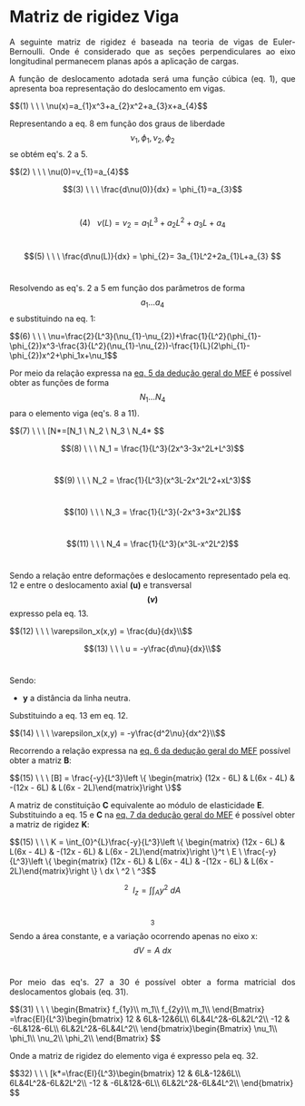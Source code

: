 <script src="https://polyfill.io/v3/polyfill.min.js?features=es6"></script>
<script id="MathJax-script" async src="https://cdn.jsdelivr.net/npm/mathjax@3/es5/tex-mml-chtml.js"></script>

# Matriz de rigidez Viga
 
<p style="text-align: justify;">A seguinte matriz de rigidez é baseada na teoria de vigas de Euler-Bernoulli. Onde é considerado que as seções perpendiculares ao eixo longitudinal permanecem planas após a aplicação de cargas.</p>

<p style="text-align: justify;">A função de deslocamento adotada será uma função cúbica (eq. 1), que apresenta boa representação do deslocamento em vigas.</p>
$$(1) \ \ \   \nu(x)=a_{1}x^3+a_{2}x^2+a_{3}x+a_{4}$$

Representando a eq. 8 em função dos graus de liberdade $$\nu_1, \phi_1, \nu_2, \phi_2$$ se obtém eq's. 2 a 5.
<p style="text-align: justify;"> </p>
$$(2) \ \ \      \nu(0)=v_{1}=a_{4}$$<br/>

$$(3) \ \ \      \frac{d\nu(0)}{dx} = \phi_{1}=a_{3}$$<br/>

$$(4) \ \ \      \nu(L)=v_{2}=a_{1}L^3+a_{2}L^2+a_{3}L+a_{4}$$<br/>

$$(5) \ \ \      \frac{d\nu(L)}{dx} = \phi_{2}= 3a_{1}L^2+2a_{1}L+a_{3} $$<br/>

Resolvendo as eq's. 2 a 5 em função dos parâmetros de forma $$a_1 ... a_4$$ e substituindo na eq. 1:
<p style="text-align: justify;"> </p>
$$(6) \ \ \        \nu=\frac{2}{L^3}(\nu_{1}-\nu_{2})+\frac{1}{L^2}(\phi_{1}-\phi_{2})x^3-\frac{3}{L^2}(\nu_{1}-\nu_{2})-\frac{1}{L}(2\phi_{1}-\phi_{2})x^2+\phi_1x+\nu_1$$

Por meio da relação expressa na [eq. 5 da dedução geral do MEF](https://wmpjrufg.github.io/ANALISEMATRICIAL/LIBRARY_MATRIX_ELEMENTS.html) é possível obter as funções de forma $$N_1 ... N_4$$ para o elemento viga (eq's. 8 a 11).
<p style="text-align: justify;"> </p>
$$(7) \ \ \  [N*=[N_1 \ N_2 \ N_3 \ N_4* $$<br/>

$$(8) \ \ \  N_1 = \frac{1}{L^3}(2x^3-3x^2L+L^3)$$<br/>

$$(9) \ \ \  N_2 = \frac{1}{L^3}(x^3L-2x^2L^2+xL^3)$$<br/>

$$(10) \ \ \  N_3 = \frac{1}{L^3}(-2x^3+3x^2L)$$<br/>

$$(11) \ \ \  N_4 = \frac{1}{L^3}(x^3L-x^2L^2)$$<br/>

Sendo a relação entre deformações e deslocamento representado pela eq. 12 e entre o deslocamento axial **(u)** e transversal **$$(\nu)$$** expresso pela eq. 13.
<p style="text-align: justify;"> </p>
$$(12) \ \ \  \varepsilon_x(x,y) = \frac{du}{dx}\\$$<br/>

$$(13) \ \ \  u = -y\frac{d\nu}{dx}\\$$<br/>

Sendo:
+ **y** a distância da linha neutra.

<p style="text-align: justify;">Substituindo a eq. 13 em eq. 12.</p>
$$(14) \ \ \  \varepsilon_x(x,y) = -y\frac{d^2\nu}{dx^2}\\$$

Recorrendo a relação expressa na [eq. 6 da dedução geral do MEF](https://wmpjrufg.github.io/ANALISEMATRICIAL/LIBRARY_MATRIX_ELEMENTS.html)  possível obter a matriz **B**:
<p style="text-align: justify;"> </p>
$$(15) \ \ \  [B] = \frac{-y}{L^3}\left \{ \begin{matrix} (12x - 6L) &  L(6x - 4L) & -(12x - 6L) & L(6x - 2L)\end{matrix}\right \}$$

A matriz de constituição **C** equivalente ao módulo de elasticidade **E**.
Substituindo a eq. 15  e **C** na [eq. 7 da dedução geral do MEF](https://wmpjrufg.github.io/ANALISEMATRICIAL/LIBRARY_MATRIX_ELEMENTS.html) é possível obter a matriz de rigidez **K**:
<p style="text-align: justify;"> </p>
$$(15) \ \ \     K = \int_{0}^{L}\frac{-y}{L^3}\left \{ \begin{matrix} (12x - 6L) &  L(6x - 4L) & -(12x - 6L) & L(6x - 2L)\end{matrix}\right \}^t \ E \ \frac{-y}{L^3}\left \{ \begin{matrix} (12x - 6L) &  L(6x - 4L) & -(12x - 6L) & L(6x - 2L)\end{matrix}\right \} \ dx \ ^2 \ ^3$$<br/>

$$^2 \ \  I_z = \int\int_{A}^{}y^2 \ dA$$<br/>

$$^3$$ Sendo a área constante, e a variação ocorrendo apenas no eixo x: $$dV = A \ dx$$<br/>

<p style="text-align: justify;">Por meio das eq's. 27 a 30 é possível obter a forma matricial dos deslocamentos globais (eq. 31).</p>
$$(31) \ \ \  
\begin{Bmatrix}
f_{1y}\\
m_1\\
f_{2y}\\
m_1\\
\end{Bmatrix} =\frac{EI}{L^3}\begin{bmatrix}
12 & 6L&-12&6L\\
6L&4L^2&-6L&2L^2\\
-12 & -6L&12&-6L\\
6L&2L^2&-6L&4L^2\\
\end{bmatrix}\begin{Bmatrix}
\nu_1\\
\phi_1\\
\nu_2\\
\phi_2\\
\end{Bmatrix}
$$

<p style="text-align: justify;">Onde a matriz de rigidez do elemento viga é expresso pela eq. 32.</p>
$$32) \ \ \  
[k*=\frac{EI}{L^3}\begin{bmatrix}
12 & 6L&-12&6L\\
6L&4L^2&-6L&2L^2\\
-12 & -6L&12&-6L\\
6L&2L^2&-6L&4L^2\\
\end{bmatrix}
$$
     
